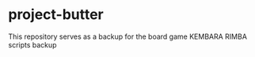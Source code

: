 # project-butter
This repository serves as a backup for the board game KEMBARA RIMBA scripts backup
